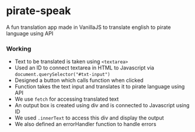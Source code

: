 # pirate-speak
A fun translation app made in VanillaJS to translate english to pirate language using API
### Working
* Text to be translated is taken using `<textarea>` 
* Used an ID to connect textarea in HTML to Javascript via `document.querySelector("#txt-input")`
* Designed a button which calls function when clicked
* Function takes the text input and translates it to pirate language using API
* We use `fetch` for accessing translated text
* An output box is created using div and is connected to Javascript using ID
* We used `.innerText` to access this div and display the output
* We also defined an errorHandler function to handle errors
